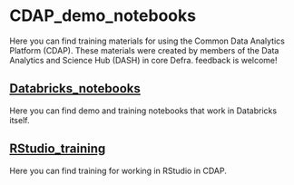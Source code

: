 # CDAP_demo_notebooks
Here you can find training materials for using the Common Data Analytics Platform (CDAP). These materials were created by members of the Data Analytics and Science Hub (DASH) in core Defra. feedback is welcome!

## [Databricks_notebooks](https://github.com/Defra-Data-Science-Centre-of-Excellence/CDAP_demo_notebooks/tree/main/Notebooks)

Here you can find demo and training notebooks that work in Databricks itself.

## [RStudio_training](https://github.com/Defra-Data-Science-Centre-of-Excellence/CDAP_demo_notebooks/tree/main/RStudio_training)

Here you can find training for working in RStudio in CDAP.


